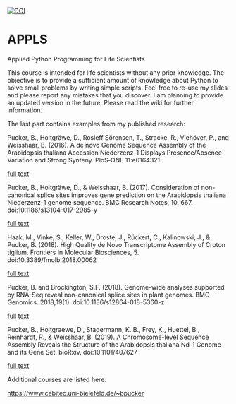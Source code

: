 [![DOI](https://zenodo.org/badge/143102045.svg)](https://zenodo.org/badge/latestdoi/143102045)


# APPLS
Applied Python Programming for Life Scientists

This course is intended for life scientists without any prior knowledge. The objective is to provide a sufficient amount of knowledge about Python to solve small problems by writing simple scripts. Feel free to re-use my slides and please report any mistakes that you discover. I am planning to provide an updated version in the future.
Please read the wiki for further information.



The last part contains examples from my published research:

Pucker, B., Holtgräwe, D., Rosleff Sörensen, T., Stracke, R., Viehöver, P., and Weisshaar, B. (2016). A de novo Genome Sequence Assembly of the Arabidopsis thaliana Accession Niederzenz-1 Displays Presence/Absence Variation and Strong Synteny. PloS‑ONE 11:e0164321.

[full text](https://doi.org/10.1371/journal.pone.0164321)



Pucker, B., Holtgräwe, D., & Weisshaar, B. (2017). Consideration of non-canonical splice sites improves gene prediction on the Arabidopsis thaliana Niederzenz-1 genome sequence. BMC Research Notes, 10, 667. doi:10.1186/s13104-017-2985-y

[full text](https://doi.org/10.1186/s13104-017-2985-y)



Haak, M., Vinke, S., Keller, W., Droste, J., Rückert, C., Kalinowski, J., & Pucker, B. (2018). High Quality de Novo Transcriptome Assembly of Croton tiglium. Frontiers in Molecular Biosciences, 5. doi:10.3389/fmolb.2018.00062

[full text](https://doi.org/10.3389/fmolb.2018.00062)


Pucker, B. and Brockington, S.F. (2018). Genome-wide analyses supported by RNA-Seq reveal non-canonical splice sites in plant genomes. BMC Genomics. 2018;19(1). doi:10.1186/s12864-018-5360-z

[full text](https://doi.org/10.1186/s12864-018-5360-z)


Pucker, B., Holtgraewe, D., Stadermann, K. B., Frey, K., Huettel, B., Reinhardt, R., & Weisshaar, B. (2019). A Chromosome-level Sequence Assembly Reveals the Structure of the Arabidopsis thaliana Nd-1 Genome and its Gene Set. bioRxiv. doi:10.1101/407627

[full text](https://doi.org/10.1101/407627)


Additional courses are listed here:

https://www.cebitec.uni-bielefeld.de/~bpucker
